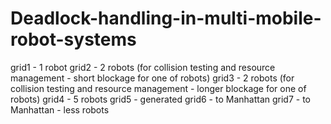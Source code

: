 # Deadlock-handling-in-multi-mobile-robot-systems


grid1 - 1 robot
grid2 - 2 robots (for collision testing and resource management - short blockage for one of robots)
grid3 - 2 robots (for collision testing and resource management - longer blockage for one of robots)
grid4 - 5 robots
grid5 - generated
grid6 - to Manhattan
grid7 - to Manhattan - less robots
